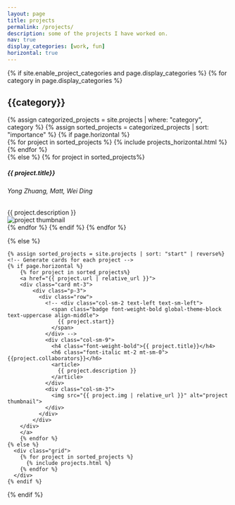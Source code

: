 ```yaml
---
layout: page
title: projects
permalink: /projects/
description: some of the projects I have worked on.
nav: true
display_categories: [work, fun]
horizontal: true
---
```

<div class="projects">
  {% if site.enable_project_categories and page.display_categories %}
  <!-- Display categorized projects -->
    {% for category in page.display_categories %}
      <h2 class="category">{{category}}</h2>
      {% assign categorized_projects = site.projects | where: "category", category %}
      {% assign sorted_projects = categorized_projects | sort: "importance" %}
      <!-- Generate cards for each project -->
      {% if page.horizontal %}
        <div class="container">
          <div class="row row-cols-1">
          {% for project in sorted_projects %}
            {% include projects_horizontal.html %}
          {% endfor %}
          </div>
        </div>
      {% else %}
        {% for project in sorted_projects%}
        <div class="card mt-3">
            <div class="p-3">
              <div class="row">
                <div class="col-sm-2 text-left text-sm-right">
                  <span class="badge font-weight-bold global-theme-block text-uppercase align-middle">
                    <!-- {{ project.date}} -->
                  </span>
                </div>
                <div class="col-sm-6">
                  <h5 class="font-weight-bold">{{ project.title}}</h5>
                  <h6 class="font-italic mt-2 mt-sm-0">Yong Zhuang, Matt, Wei Ding</h6>
                  <article>
                    {{ project.description }}
                  </article>
                </div>
                <div class="col-sm-4">
                  <img src="{{ project.img | relative_url }}" alt="project thumbnail">
                </div>
              </div>
            </div>
        </div>
        {% endfor %}
      {% endif %}
    {% endfor %}

  {% else %}
  <!-- Display projects without categories -->
    {% assign sorted_projects = site.projects | sort: "start" | reverse%}
    <!-- Generate cards for each project -->
    {% if page.horizontal %}
        {% for project in sorted_projects%}
        <a href="{{ project.url | relative_url }}">
        <div class="card mt-3">
            <div class="p-3">
              <div class="row">
                <!-- <div class="col-sm-2 text-left text-sm-left">
                  <span class="badge font-weight-bold global-theme-block text-uppercase align-middle">
                    {{ project.start}}
                  </span>
                </div> -->
                <div class="col-sm-9">
                  <h4 class="font-weight-bold">{{ project.title}}</h4>
                  <h6 class="font-italic mt-2 mt-sm-0">{{project.collaborators}}</h6>
                  <article>
                    {{ project.description }}
                  </article>
                </div>
                <div class="col-sm-3">
                  <img src="{{ project.img | relative_url }}" alt="project thumbnail">
                </div>
              </div>
            </div>
        </div>
        </a>
        {% endfor %}
    {% else %}
      <div class="grid">
        {% for project in sorted_projects %}
          {% include projects.html %}
        {% endfor %}
      </div>
    {% endif %}

  {% endif %}

</div>
